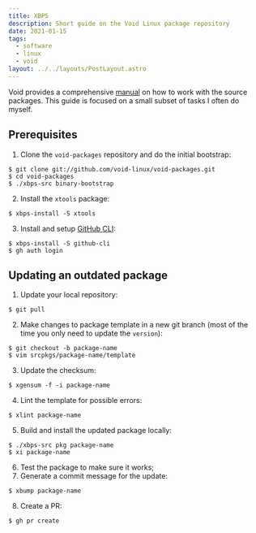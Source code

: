 ```yaml
---
title: XBPS
description: Short guide on the Void Linux package repository
date: 2021-01-15
tags:
  - software
  - linux
  - void
layout: ../../layouts/PostLayout.astro
---
```


Void provides a comprehensive [manual][manual] on how to work with the source
packages. This guide is focused on a small subset of tasks I often do myself.

[manual]: https://github.com/void-linux/void-packages/blob/master/Manual.md

## Prerequisites

1. Clone the `void-packages` repository and do the initial bootstrap:

```shell
$ git clone git://github.com/void-linux/void-packages.git
$ cd void-packages
$ ./xbps-src binary-bootstrap
```

2. Install the `xtools` package:

```shell
$ xbps-install -S xtools
```

3. Install and setup [GitHub CLI](https://cli.github.com/):

```shell
$ xbps-install -S github-cli
$ gh auth login
```

## Updating an outdated package

1. Update your local repository:

```shell
$ git pull
```

2. Make changes to package template in a new git branch (most of the time you
   only need to update the `version`):

```shell
$ git checkout -b package-name
$ vim srcpkgs/package-name/template
```

3. Update the checksum:

```shell
$ xgensum -f -i package-name
```

4. Lint the template for possible errors:

```shell
$ xlint package-name
```

5. Build and install the updated package locally:

```shell
$ ./xbps-src pkg package-name
$ xi package-name
```

6. Test the package to make sure it works;
7. Generate a commit message for the update:

```shell
$ xbump package-name
```

8. Create a PR:

```shell
$ gh pr create
```
